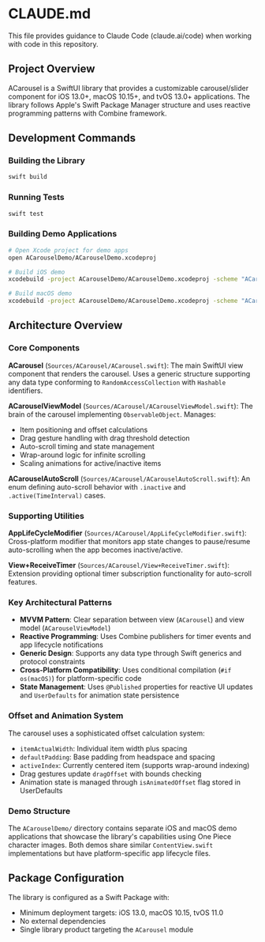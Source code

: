 # CLAUDE.md

This file provides guidance to Claude Code (claude.ai/code) when working with code in this repository.

## Project Overview

ACarousel is a SwiftUI library that provides a customizable carousel/slider component for iOS 13.0+, macOS 10.15+, and tvOS 13.0+ applications. The library follows Apple's Swift Package Manager structure and uses reactive programming patterns with Combine framework.

## Development Commands

### Building the Library
```bash
swift build
```

### Running Tests
```bash
swift test
```

### Building Demo Applications
```bash
# Open Xcode project for demo apps
open ACarouselDemo/ACarouselDemo.xcodeproj

# Build iOS demo
xcodebuild -project ACarouselDemo/ACarouselDemo.xcodeproj -scheme "ACarouselDemo iOS" -destination "platform=iOS Simulator,name=iPhone 14" build

# Build macOS demo  
xcodebuild -project ACarouselDemo/ACarouselDemo.xcodeproj -scheme "ACarouselDemo macOS" build
```

## Architecture Overview

### Core Components

**ACarousel** (`Sources/ACarousel/ACarousel.swift`): The main SwiftUI view component that renders the carousel. Uses a generic structure supporting any data type conforming to `RandomAccessCollection` with `Hashable` identifiers.

**ACarouselViewModel** (`Sources/ACarousel/ACarouselViewModel.swift`): The brain of the carousel implementing `ObservableObject`. Manages:
- Item positioning and offset calculations
- Drag gesture handling with drag threshold detection
- Auto-scroll timing and state management
- Wrap-around logic for infinite scrolling
- Scaling animations for active/inactive items

**ACarouselAutoScroll** (`Sources/ACarousel/ACarouselAutoScroll.swift`): An enum defining auto-scroll behavior with `.inactive` and `.active(TimeInterval)` cases.

### Supporting Utilities

**AppLifeCycleModifier** (`Sources/ACarousel/AppLifeCycleModifier.swift`): Cross-platform modifier that monitors app state changes to pause/resume auto-scrolling when the app becomes inactive/active.

**View+ReceiveTimer** (`Sources/ACarousel/View+ReceiveTimer.swift`): Extension providing optional timer subscription functionality for auto-scroll features.

### Key Architectural Patterns

- **MVVM Pattern**: Clear separation between view (`ACarousel`) and view model (`ACarouselViewModel`)
- **Reactive Programming**: Uses Combine publishers for timer events and app lifecycle notifications
- **Generic Design**: Supports any data type through Swift generics and protocol constraints
- **Cross-Platform Compatibility**: Uses conditional compilation (`#if os(macOS)`) for platform-specific code
- **State Management**: Uses `@Published` properties for reactive UI updates and `UserDefaults` for animation state persistence

### Offset and Animation System

The carousel uses a sophisticated offset calculation system:
- `itemActualWidth`: Individual item width plus spacing
- `defaultPadding`: Base padding from headspace and spacing
- `activeIndex`: Currently centered item (supports wrap-around indexing)
- Drag gestures update `dragOffset` with bounds checking
- Animation state is managed through `isAnimatedOffset` flag stored in UserDefaults

### Demo Structure

The `ACarouselDemo/` directory contains separate iOS and macOS demo applications that showcase the library's capabilities using One Piece character images. Both demos share similar `ContentView.swift` implementations but have platform-specific app lifecycle files.

## Package Configuration

The library is configured as a Swift Package with:
- Minimum deployment targets: iOS 13.0, macOS 10.15, tvOS 11.0
- No external dependencies
- Single library product targeting the `ACarousel` module